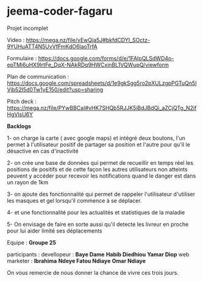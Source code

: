 # jeema-coder-fagaru

Projet incomplet

Video : https://mega.nz/file/vEwQja5J#bkfdCDYI_SOctz-9YUHuATT4N5UvVfFmKdO6laoTrfA

Formulaire : https://docs.google.com/forms/d/e/1FAIpQLSdWD4o-epTMj6uHX9IrtFe_DqX-NAkRDq9HWCxjnBL1VQWupQ/viewform

Plan de communication : https://docs.google.com/spreadsheets/d/1e9gkSgg5ro2pXULzgpPGTuQn5IVjb52I5d0Tw1yE150/edit?usp=sharing

Pitch deck : https://mega.nz/file/PYwBBCaI#vHK7SHQb5RJJK5iBdJBdQi_aZCjQTg_N2ifHgVlsU6Y

**Backlogs**

1- on charge la carte ( avec google maps) et intégré deux boutons, l'un permet à l'utilisateur positif de partager sa position et l'autre pour qu'il le désactive en cas d'inactivité

2- on crée une base de données qui permet de recueillir en temps réel les positions de positifs et de cette façon les autres utilisateurs non atteints peuvent y accéder pour recevoir les notifications quand le danger est dans un rayon de 1km

3- on ajoute des fonctionnalité qui permet de rappeler l'utilisateur d'utiliser les masques et gel lorsqu'il commence à se déplacer.

4- et une fonctionnalité pour les actualités et statistiques de la maladie

5- On envisage de faire en sorte aussi qu'il detecte les livreur en proche pour lui aider limité ses déplacements

Equipe : **Groupe 25**

  participants :
    devellopeur : 
        **Baye Dame**
        **Habib Diedhiou**
        **Yamar Diop**
    web marketer :
        **Ibrahima**
        **Ndeye Fatou Ndiaye**
        **Omar Ndiaye**


On vous remercie de nous donner la chance de vivre ces trois jours.
